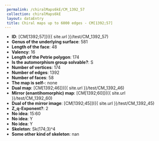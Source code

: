 ```yaml
--- 
 permalink: /chiralMaps6kE/CM_1392_57 
 collection: chiralMaps6kE
 layout: dataEntry
 title: Chiral maps up to 6000 edges - CM[1392;57]
---
```


- **ID**: [CM[1392;57]]({{ site.url }}/test/CM_1392_57)
- **Genus of the underlying surface**: 581
- **Length of the face**: 48
- **Valency**: 16
- **Length of the Petrie polygon**: 174
- **Is the automorphism group solvable?**: S
- **Number of vertices**: 174
- **Number of edges**: 1392
- **Number of faces**: 58
- **The map is self-**: none
- **Dual map**: [CM[1392;46]]({{ site.url }}/test/CM_1392_46)
- **Mirror (enantihomorphic) map**: [CM[1392;60]]({{ site.url }}/test/CM_1392_60)
- **Dual of the mirror image**: [CM[1392;45]]({{ site.url }}/test/CM_1392_45)
- **Z_q-Exponent?**: 2
- **No idea**:  15:60
- **No idea**: Y
- **No idea**: Y
- **Skeleton**: Sk(174;3)^4
- **Some other kind of skeleton**: nan
